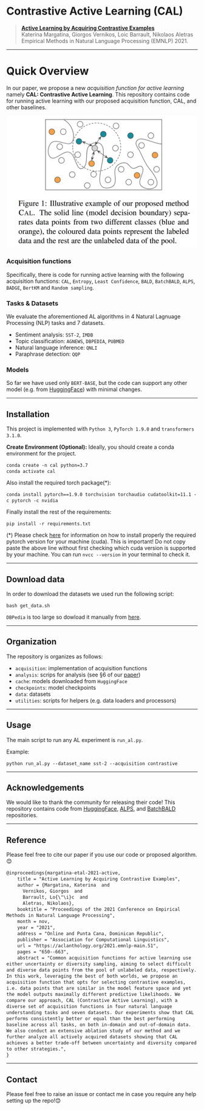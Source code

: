 # Contrastive Active Learning (CAL) 

<!-- ## ⚠️WORK IN PROGRESS⚠️ -->

> [**Active Learning by Acquiring Contrastive Examples**](https://aclanthology.org/2021.emnlp-main.51/)  
> Katerina Margatina, Giorgos Vernikos, Loic Barrault, Nikolaos Aletras  
> Empirical Methods in Natural Language Processing (EMNLP) 2021.


---
# Quick Overview

In our paper, we propose a new _acquisition function for active learning_ namely **CAL: Contrastive Active Learning**. This repository contains code for running active learning with our proposed acquisition function, CAL, and other baselines. 

<p align="center">
  <img src="cal.png" width="500">
</p>

### Acquisition functions 
Specifically, there is code for running active learning with the following acquisition functions: `CAL`, `Entropy`, `Least Confidence`, `BALD`, `BatchBALD`, `ALPS`, `BADGE`, `BertKM` and `Random sampling`.
### Tasks & Datasets 
We evaluate the aforementioned AL algorithms in 4 Natural Lagnuage Processing (NLP) tasks and 7 datasets.
- Sentiment analysis: `SST-2`, `IMDB`
- Topic classification: `AGNEWS`, `DBPEDIA`, `PUBMED`
- Natural language inference: `QNLI`
- Paraphrase detection: `QQP`
### Models
So far we have used only `BERT-BASE`, but the code can support any other model (e.g. from [HuggingFace](https://github.com/huggingface/transformers)) with minimal changes.

---
## Installation
This project is implemented with `Python 3`, `PyTorch 1.9.0` and `transformers 3.1.0`.

**Create Environment (Optional):**  Ideally, you should create a conda environment for the project.

```
conda create -n cal python=3.7
conda activate cal
```

Also install the required torch package(*):

```
conda install pytorch==1.9.0 torchvision torchaudio cudatoolkit=11.1 -c pytorch -c nvidia
```
<!--  conda install pytorch==1.9.0 torchvision torchaudio cudatoolkit=11.1 -c pytorch -c nvidia ford -->
Finally install the rest of the requirements:

```
pip install -r requirements.txt
```
(*) Please check [here](https://pytorch.org/) for information on how to install properly the required pytorch version for your machine (cuda). This is important! Do not copy paste the above line without first checking which cuda version is supported by your machine. You can run `nvcc --version` in your terminal to check it.

---
## Download data
In order to download the datasets we used run the following script:
```
bash get_data.sh
```
`DBPedia` is too large so dowload it manually from [here](https://drive.google.com/uc?id=0Bz8a_Dbh9QhbQ2Vic1kxMmZZQ1k&export=download).

---
## Organization
The repository is organizes as follows:
- `acquisition`: implementation of acquisition functions
- `analysis`: scrips for analysis (see §6 of our [paper](https://arxiv.org/pdf/2109.03764.pdf))
- `cache`: models downloaded from `HuggingFace`
- `checkpoints`: model checkpoints
- `data`: datasets
- `utilities`: scripts for helpers (e.g. data loaders and processors)

---
## Usage

The main script to run any AL experiment is `run_al.py`. 

Example:
```
python run_al.py --dataset_name sst-2 --acquisition contrastive
```
---

## Acknowledgements

We would like to thank the community for releasing their code! This repository contains code from [HuggingFace](https://github.com/huggingface/transformers),  [ALPS](https://github.com/forest-snow/alps), and [BatchBALD](https://github.com/BlackHC/BatchBALD) repositories.


---
## Reference
Please feel free to cite our paper if you use our code or proposed algorithm.:blush:
```
@inproceedings{margatina-etal-2021-active,
    title = "Active Learning by Acquiring Contrastive Examples",
    author = {Margatina, Katerina  and
      Vernikos, Giorgos  and
      Barrault, Lo{\"\i}c  and
      Aletras, Nikolaos},
    booktitle = "Proceedings of the 2021 Conference on Empirical Methods in Natural Language Processing",
    month = nov,
    year = "2021",
    address = "Online and Punta Cana, Dominican Republic",
    publisher = "Association for Computational Linguistics",
    url = "https://aclanthology.org/2021.emnlp-main.51",
    pages = "650--663",
    abstract = "Common acquisition functions for active learning use either uncertainty or diversity sampling, aiming to select difficult and diverse data points from the pool of unlabeled data, respectively. In this work, leveraging the best of both worlds, we propose an acquisition function that opts for selecting contrastive examples, i.e. data points that are similar in the model feature space and yet the model outputs maximally different predictive likelihoods. We compare our approach, CAL (Contrastive Active Learning), with a diverse set of acquisition functions in four natural language understanding tasks and seven datasets. Our experiments show that CAL performs consistently better or equal than the best performing baseline across all tasks, on both in-domain and out-of-domain data. We also conduct an extensive ablation study of our method and we further analyze all actively acquired datasets showing that CAL achieves a better trade-off between uncertainty and diversity compared to other strategies.",
}
```

---
## Contact
Please feel free to raise an issue or contact me in case you require any help setting up the repo!:blush:
